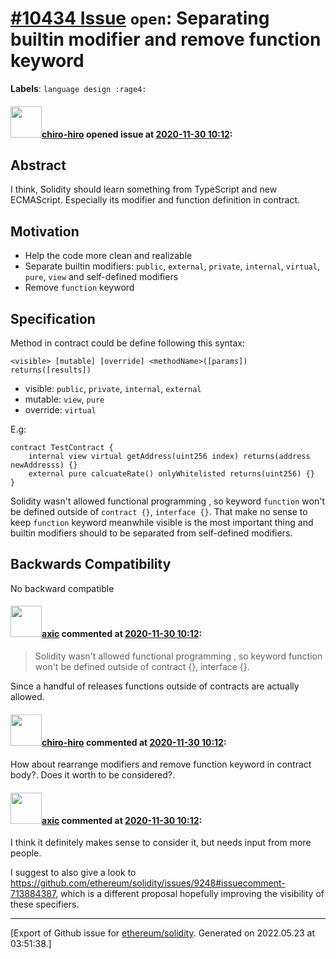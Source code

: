 # [\#10434 Issue](https://github.com/ethereum/solidity/issues/10434) `open`: Separating builtin modifier and remove function keyword
**Labels**: `language design :rage4:`


#### <img src="https://avatars.githubusercontent.com/u/8078873?u=283b2fd70adc0cd490bdc3c402653b0e032c3f7e&v=4" width="50">[chiro-hiro](https://github.com/chiro-hiro) opened issue at [2020-11-30 10:12](https://github.com/ethereum/solidity/issues/10434):

## Abstract

I think, Solidity should learn something from TypeScript and new ECMAScript. Especially its modifier and function definition in contract.

## Motivation

- Help the code more clean and realizable 
- Separate builtin modifiers: `public`, `external`, `private`, `internal`, `virtual`, `pure`, `view` and self-defined modifiers
- Remove `function` keyword 

## Specification

Method in contract could be define following this syntax:

```
<visible> [mutable] [override] <methodName>([params]) returns([results])
```

- visible: `public`, `private`, `internal`, `external`
- mutable: `view`, `pure`
- override: `virtual`

E.g:

```
contract TestContract {
    internal view virtual getAddress(uint256 index) returns(address newAddresss) {}
    external pure calcuateRate() onlyWhitelisted returns(uint256) {}
}
```

Solidity wasn't allowed functional programming , so keyword `function` won't be defined outside of `contract {}`, `interface {}`. That make no sense to keep `function` keyword meanwhile visible is the most important thing and builtin modifiers should to be separated from self-defined modifiers.

## Backwards Compatibility

No backward compatible

#### <img src="https://avatars.githubusercontent.com/u/20340?v=4" width="50">[axic](https://github.com/axic) commented at [2020-11-30 10:12](https://github.com/ethereum/solidity/issues/10434#issuecomment-735764357):

> Solidity wasn't allowed functional programming , so keyword function won't be defined outside of contract {}, interface {}. 

Since a handful of releases functions outside of contracts are actually allowed.

#### <img src="https://avatars.githubusercontent.com/u/8078873?u=283b2fd70adc0cd490bdc3c402653b0e032c3f7e&v=4" width="50">[chiro-hiro](https://github.com/chiro-hiro) commented at [2020-11-30 10:12](https://github.com/ethereum/solidity/issues/10434#issuecomment-735856550):

How about rearrange modifiers and remove function keyword in contract body?. Does it worth to be considered?.

#### <img src="https://avatars.githubusercontent.com/u/20340?v=4" width="50">[axic](https://github.com/axic) commented at [2020-11-30 10:12](https://github.com/ethereum/solidity/issues/10434#issuecomment-735884518):

I think it definitely makes sense to consider it, but needs input from more people.

I suggest to also give a look to https://github.com/ethereum/solidity/issues/9248#issuecomment-713884387, which is a different proposal hopefully improving the visibility of these specifiers.


-------------------------------------------------------------------------------



[Export of Github issue for [ethereum/solidity](https://github.com/ethereum/solidity). Generated on 2022.05.23 at 03:51:38.]
